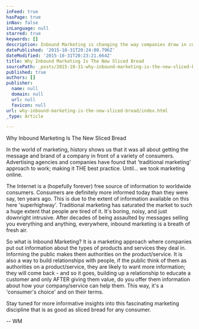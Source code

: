 ```yaml
---
inFeed: true
hasPage: true
inNav: false
inLanguage: null
starred: true
keywords: []
description: Inbound Marketing is changing the way companies draw in customers and create real relationships.
datePublished: '2015-10-31T20:24:00.796Z'
dateModified: '2015-10-31T20:23:21.664Z'
title: Why Inbound Marketing Is The New Sliced Bread
sourcePath: _posts/2015-10-31-why-inbound-marketing-is-the-new-sliced-bread.md
published: true
authors: []
publisher:
  name: null
  domain: null
  url: null
  favicon: null
url: why-inbound-marketing-is-the-new-sliced-bread/index.html
_type: Article

---
```

Why Inbound Marketing Is The New Sliced Bread

In the world of marketing, history shows us that it was all about getting the message and brand of a company in front of a variety of consumers.  Advertising agencies and companies have found that 'traditional marketing' approach to work; making it THE best practice.  Until... we took marketing online. 

The Internet is a (hopefully forever) free source of information to worldwide consumers.  Consumers are definitely more informed today than they were say, ten years ago.  This is due to the extent of information available on this here 'superhighway'.  Traditional marketing has saturated the market to such a huge extent that people are tired of it.  It's boring, noisy, and just downright intrusive.  After decades of being assaulted by messages selling you everything and anything, everywhere, inbound marketing is a breath of fresh air.  

So what is Inbound Marketing?  It is a marketing approach where companies put out information about the types of products and services they deal in.  Informing the public makes them authorities on the product/service.  It is also a way to build relationships with people, if the public think of them as authorities on a product/service, they are likely to want more information; they will come back - and so it goes, building up a relationship to educate a customer and only AFTER giving them value, do you offer them information about how your company/service can help them.  This way, it's a 'consumer's choice' and on their terms.

Stay tuned for more informative insights into this fascinating marketing discipline that is as good as sliced bread for any consumer.

-- WM
